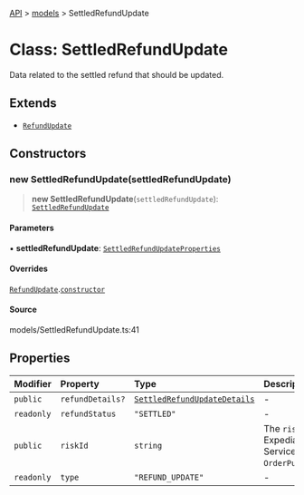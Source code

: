 [API](../../index.md) > [models](../index.md) > SettledRefundUpdate

# Class: SettledRefundUpdate

Data related to the settled refund that should be updated.

## Extends

- [`RefundUpdate`](RefundUpdate.md)

## Constructors

### new SettledRefundUpdate(settledRefundUpdate)

> **new SettledRefundUpdate**(`settledRefundUpdate`): [`SettledRefundUpdate`](SettledRefundUpdate.md)

#### Parameters

▪ **settledRefundUpdate**: [`SettledRefundUpdateProperties`](../interfaces/SettledRefundUpdateProperties.md)

#### Overrides

[`RefundUpdate`](RefundUpdate.md).[`constructor`](RefundUpdate.md#constructors)

#### Source

models/SettledRefundUpdate.ts:41

## Properties

| Modifier | Property | Type | Description | Inheritance | Source |
| :------ | :------ | :------ | :------ | :------ | :------ |
| `public` | `refundDetails?` | [`SettledRefundUpdateDetails`](SettledRefundUpdateDetails.md) | - | - | models/SettledRefundUpdate.ts:36 |
| `readonly` | `refundStatus` | `"SETTLED"` | - | - | models/SettledRefundUpdate.ts:39 |
| `public` | `riskId` | `string` | The `risk_id` provided by Expedia\'s Fraud Prevention Service in the `OrderPurchaseScreenResponse`. | [`RefundUpdate`](RefundUpdate.md).`riskId` | models/OrderPurchaseUpdateRequest.ts:32 |
| `readonly` | `type` | `"REFUND_UPDATE"` | - | [`RefundUpdate`](RefundUpdate.md).`type` | models/RefundUpdate.ts:31 |
